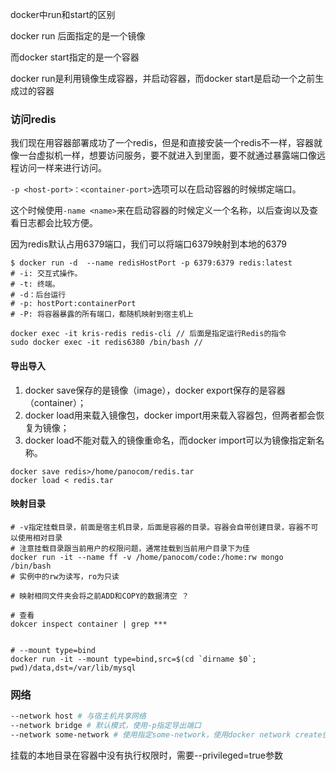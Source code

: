 docker中run和start的区别

docker run 后面指定的是一个镜像

而docker start指定的是一个容器

docker run是利用镜像生成容器，并启动容器，而docker start是启动一个之前生成过的容器





### **访问redis**

我们现在用容器部署成功了一个redis，但是和直接安装一个redis不一样，容器就像一台虚拟机一样，想要访问服务，要不就进入到里面，要不就通过暴露端口像远程访问一样来进行访问。

`-p <host-port>：<container-port>`选项可以在启动容器的时候绑定端口。

这个时候使用`-name <name>`来在启动容器的时候定义一个名称，以后查询以及查看日志都会比较方便。

因为redis默认占用6379端口，我们可以将端口6379映射到本地的6379

```shell
$ docker run -d  --name redisHostPort -p 6379:6379 redis:latest
# -i: 交互式操作。
# -t: 终端。
# -d：后台运行
# -p: hostPort:containerPort
# -P: 将容器暴露的所有端口，都随机映射到宿主机上

```

```shell
docker exec -it kris-redis redis-cli // 后面是指定运行Redis的指令
sudo docker exec -it redis6380 /bin/bash // 
```



#### 导出导入

1. docker save保存的是镜像（image），docker export保存的是容器（container）；
2. docker load用来载入镜像包，docker import用来载入容器包，但两者都会恢复为镜像；
3. docker load不能对载入的镜像重命名，而docker import可以为镜像指定新名称。

```shell
docker save redis>/home/panocom/redis.tar
docker load < redis.tar
```
 


#### 映射目录

```shell
# -v指定挂载目录，前面是宿主机目录，后面是容器的目录。容器会自带创建目录，容器不可以使用相对目录
# 注意挂载目录跟当前用户的权限问题，通常挂载到当前用户目录下为佳
docker run -it --name ff -v /home/panocom/code:/home:rw mongo /bin/bash
# 实例中的rw为读写，ro为只读

# 映射相同文件夹会将之前ADD和COPY的数据清空 ？

# 查看
dokcer inspect container | grep ***


# --mount type=bind
docker run -it --mount type=bind,src=$(cd `dirname $0`; pwd)/data,dst=/var/lib/mysql
```



### 网络

```dockerfile
--network host # 与宿主机共享网络
--network bridge # 默认模式，使用-p指定导出端口
--network some-network # 使用指定some-network，使用docker network create创建。当有多个独立的container之间需要彼此访问时，推荐使用自建bridge网络
```



挂载的本地目录在容器中没有执行权限时，需要--privileged=true参数
